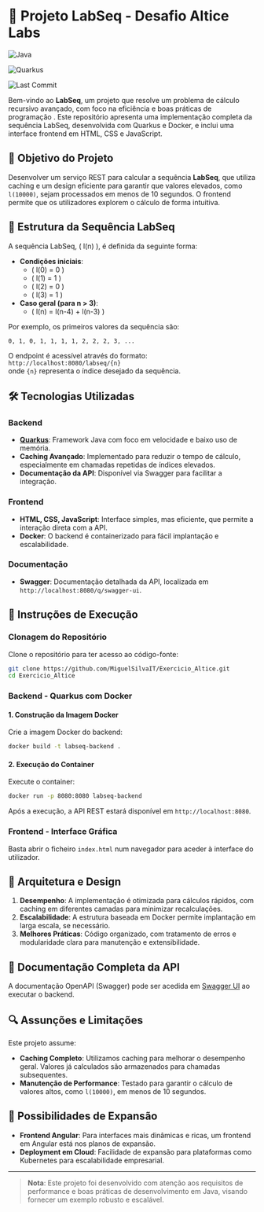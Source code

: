 
# 🚀 Projeto LabSeq - Desafio Altice Labs

![Java](https://img.shields.io/badge/java-17%2B-blue)

![Quarkus](https://img.shields.io/badge/Quarkus-2.x-blue)

![Last Commit](https://img.shields.io/github/last-commit/MiguelSilvaIT/Exercicio_Altice)



Bem-vindo ao **LabSeq**, um projeto que  resolve um problema de cálculo recursivo avançado, com foco na eficiência e boas práticas de programação . Este repositório apresenta uma implementação completa da sequência LabSeq, desenvolvida com Quarkus e Docker, e inclui uma interface frontend em HTML, CSS e JavaScript.

## 🎯 Objetivo do Projeto

Desenvolver um serviço REST para calcular a sequência **LabSeq**, que utiliza caching e um design eficiente para garantir que valores elevados, como `l(10000)`, sejam processados em menos de 10 segundos. O frontend permite que os utilizadores explorem o cálculo de forma intuitiva.

## 🧠 Estrutura da Sequência LabSeq

A sequência LabSeq, \( l(n) \), é definida da seguinte forma:

- **Condições iniciais**:
  - \( l(0) = 0 \)
  - \( l(1) = 1 \)
  - \( l(2) = 0 \)
  - \( l(3) = 1 \)
- **Caso geral (para n > 3)**:
  - \( l(n) = l(n-4) + l(n-3) \)

Por exemplo, os primeiros valores da sequência são:
```
0, 1, 0, 1, 1, 1, 1, 2, 2, 2, 3, ...
```

O endpoint é acessível através do formato:  
```http://localhost:8080/labseq/{n}```  
onde `{n}` representa o índice desejado da sequência.

## 🛠 Tecnologias Utilizadas

### Backend
- **[Quarkus](https://quarkus.io)**: Framework  Java com foco em velocidade e baixo uso de memória.
- **Caching Avançado**: Implementado para reduzir o tempo de cálculo, especialmente em chamadas repetidas de índices elevados.
- **Documentação da API**: Disponível via Swagger para facilitar a integração.

### Frontend
- **HTML, CSS, JavaScript**: Interface simples, mas eficiente, que permite a interação direta com a API.
- **Docker**: O backend é containerizado para fácil implantação e escalabilidade.

### Documentação
- **Swagger**: Documentação detalhada da API, localizada em `http://localhost:8080/q/swagger-ui`.

## 🚀 Instruções de Execução

### Clonagem do Repositório

Clone o repositório para ter acesso ao código-fonte:
```bash
git clone https://github.com/MiguelSilvaIT/Exercicio_Altice.git
cd Exercicio_Altice
```

### Backend - Quarkus com Docker

#### 1. Construção da Imagem Docker
Crie a imagem Docker do backend:
```bash
docker build -t labseq-backend .
```

#### 2. Execução do Container
Execute o container:
```bash
docker run -p 8080:8080 labseq-backend
```

Após a execução, a API REST estará disponível em `http://localhost:8080`.

### Frontend - Interface Gráfica

Basta abrir o ficheiro `index.html` num navegador para aceder à interface do utilizador.

## 🧩 Arquitetura e Design

1. **Desempenho**: A implementação é otimizada para cálculos rápidos, com caching em diferentes camadas para minimizar recalculações.
2. **Escalabilidade**: A estrutura baseada em Docker permite implantação em larga escala, se necessário.
3. **Melhores Práticas**: Código organizado, com tratamento de erros e modularidade clara para manutenção e extensibilidade.

## 📖 Documentação Completa da API

A documentação OpenAPI (Swagger) pode ser acedida em [Swagger UI](http://localhost:8080/q/swagger-ui) ao executar o backend.

## 🔍 Assunções e Limitações

Este projeto assume:

- **Caching Completo**: Utilizamos caching para melhorar o desempenho geral. Valores já calculados são armazenados para chamadas subsequentes.
- **Manutenção de Performance**: Testado para garantir o cálculo de valores altos, como `l(10000)`, em menos de 10 segundos.

## 🌱 Possibilidades de Expansão

- **Frontend Angular**: Para interfaces mais dinâmicas e ricas, um frontend em Angular está nos planos de expansão.
- **Deployment em Cloud**: Facilidade de expansão para plataformas como Kubernetes para escalabilidade empresarial.

---

> **Nota**: Este projeto foi desenvolvido com atenção aos requisitos de performance e boas práticas de desenvolvimento em Java, visando fornecer um exemplo robusto e escalável.
